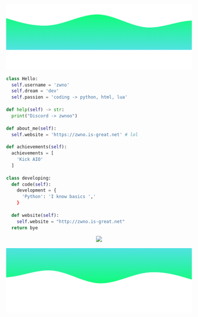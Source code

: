![image1](https://raw.githubusercontent.com/OxynDev/OxynDev/main/wave%20(1).png)
```python
class Hello:
  self.username = 'zwno'
  self.dream = 'dev'
  self.passion = 'coding -> python, html, lua'

def help(self) -> str:
  print("Discord -> zwnoo")

def about_me(self):
  self.website = 'https://zwno.is-great.net' # lol

def achievements(self):
  achievements = [
    'Kick AIO'
  ]

class developing:
  def code(self):
    development = {
      'Python': 'I know basics ','
    }

  def website(self):
    self.website = "http://zwno.is-great.net"
  return bye 
```
<p align="center"> <img src="https://github-readme-stats.vercel.app/api?username=zwnoo&theme=tokyonight&show_icons=true&card_width=1100"> </p>

![image2](https://raw.githubusercontent.com/OxynDev/OxynDev/main/wave.png)
